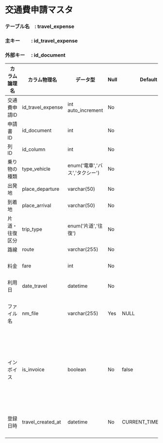 # 交通費申請マスタ

### テーブル名　: travel_expense
### 主キー　 　: id_travel_expense
### 外部キー　 : id_document 

| カラム論理名   | カラム物理名    | データ型                   | Null | Default | 例                 | 備考    |
| -------- | ------------------- | ----------------------   | ---- | ------- | ----------------- | ----- |
| 交通費申請ID  | id\_travel\_expense | int auto\_increment    | No   |         | 7001              |       |
| 申請書 ID    | id\_document        | int                    | No   |         | 5001              |       |
| 列 ID     | id\_column          | int                    | No   |         | 1                 |       |
| 乗り物の種類   | type\_vehicle  | enum('電車','バス','タクシー') | No   |         | 電車                |       |
| 出発地      | place\_departure    | varchar(50)            | No   |         | 東京駅               |       |
| 到着地      | place\_arrival      | varchar(50)            | No   |         | 新宿駅               |       |
| 片道・往復区分  | trip\_type          | enum('片道','往復') | No   |         | 片道                |       |
| 路線       | route               | varchar(255)           | No   |         | 山手線               |       |
| 料金       | fare                | int                    | No   |         | 200                  | 円単位   |
| 利用日      | date\_travel        | datetime               | No   |         | 2025-06-15 10:30:00 |       |
| ファイル名    | nm\_file            | varchar(255)           | Yes  | NULL    | invoice\_7001.jpg | 添付画像名 |
| インボイス  | is_invoice            | boolean                | No   | false   | true | インボイス必要時はtrue |
| 登録日時   | travel\_created\_at | datetime | No   | CURRENT\_TIMESTAMP | 2025-06-01 11:00:00 | 登録日時 |
